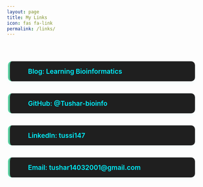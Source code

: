```yaml
---
layout: page
title: My Links
icon: fas fa-link
permalink: /links/
---
```


<!-- Tree-style link page with Font Awesome icons and hover effects -->
<style>
.tree-container {
  display: flex;
  flex-direction: column;
  align-items: center;
  margin-top: 3rem;
}

.tree-branch {
  background-color: #1f1f1f;
  border-left: 5px solid #56cc9d;
  padding: 1rem 2rem;
  margin: 1rem 0;
  width: 85%;
  border-radius: 10px;
  position: relative;
  transition: all 0.3s ease;
  box-shadow: 0 4px 12px rgba(0, 255, 255, 0.05);
}

.tree-branch:hover {
  background-color: #263238;
  border-left-color: #00f2ff;
  transform: scale(1.015);
  box-shadow: 0 0 12px rgba(0, 255, 255, 0.3);
}

.tree-branch a {
  display: flex;
  align-items: center;
  text-decoration: none;
  color: #00f2ff;
  font-weight: 600;
  font-size: 1.1rem;
}

.tree-branch i {
  font-size: 1.4rem;
  margin-right: 1rem;
  color: #56cc9d;
  transition: color 0.3s ease;
}

.tree-branch:hover i {
  color: #00f2ff;
}
</style>

<div class="tree-container">
  <div class="tree-branch">
    <a href="https://tushar-bioinfo.github.io/learning-bioinformatics/" target="_blank">
      <i class="fas fa-blog"></i> Blog: Learning Bioinformatics
    </a>
  </div>
  <div class="tree-branch">
    <a href="https://github.com/Tushar-bioinfo" target="_blank">
      <i class="fab fa-github"></i> GitHub: @Tushar-bioinfo
    </a>
  </div>
  <div class="tree-branch">
    <a href="https://linkedin.com/in/tussi147" target="_blank">
      <i class="fab fa-linkedin"></i> LinkedIn: tussi147
    </a>
  </div>
  <div class="tree-branch">
    <a href="mailto:tushar14032001@gmail.com">
      <i class="fas fa-envelope"></i> Email: tushar14032001@gmail.com
    </a>
  </div>
</div>
